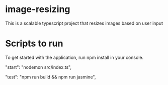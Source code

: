 # image-resizing
This is a scalable typescript project that resizes images based on user input

# Scripts to run
To get started with the application, run npm install in your console.

"start": "nodemon src/index.ts",

"test": "npm run build && npm run jasmine",

